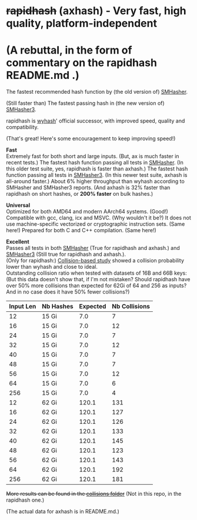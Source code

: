 ~~rapidhash~~ (axhash) - Very fast, high quality, platform-independent
====

(A rebuttal, in the form of commentary on the rapidhash README.md .)
===

The fastest recommended hash function by (the old version of) [SMHasher](https://github.com/rurban/smhasher?tab=readme-ov-file#summary).  

(Still faster than) The fastest passing hash in (the new version of) [SMHasher3](https://gitlab.com/fwojcik/smhasher3/-/blob/main/results/README.md#passing-hashes).  

rapidhash is [wyhash](https://github.com/wangyi-fudan/wyhash)' official successor, with improved speed, quality and compatibility.

(That's great! Here's some encouragement to keep improving speed!)

**Fast**  
Extremely fast for both short and large inputs. (But, ax is much faster in recent tests.)
The fastest hash function passing all tests in [SMHasher](https://github.com/rurban/smhasher?tab=readme-ov-file#smhasher). (In this older test suite, yes, rapidhash is faster than axhash.)
The fastest hash function passing all tests in [SMHasher3](https://gitlab.com/fwojcik/smhasher3/-/blob/main/results/README.md#passing-hashes). (In this newer test suite, axhash is all-around faster.)
About 6% higher throughput than wyhash according to SMHasher and SMHasher3 reports. (And axhash is 32% faster than rapidhash on short hashes, or **200% faster** on bulk hashes.)

**Universal**  
Optimized for both AMD64 and modern AArch64 systems. (Good!)
Compatible with gcc, clang, icx and MSVC. (Why wouldn't it be?)
It does not use machine-specific vectorized or cryptographic instruction sets. (Same here!)
Prepared for both C and C++ compilation. (Same here!)

**Excellent**  
Passes all tests in both [SMHasher](https://github.com/rurban/smhasher/blob/master/doc/rapidhash.txt) (True for rapidhash and axhash.) and [SMHasher3](https://gitlab.com/fwojcik/smhasher3/) (Still true for rapidhash and axhash.).  
(Only for rapidhash:)
[Collision-based study](https://github.com/Nicoshev/rapidhash/tree/master?tab=readme-ov-file#collision-based-hash-quality-study) showed a collision probability lower than wyhash and close to ideal.  
Outstanding collision ratio when tested with datasets of 16B and 66B keys: (But this data doesn't show that, if I'm not mistaken? Should rapidhash have over 50% more collisions than expected for 62Gi of 64 and 256 as inputs?
And in no case does it have 50% fewer collisions?)

| Input Len | Nb Hashes | Expected | Nb Collisions | 
| --- | ---   | ---   | --- | 
| 12  | 15 Gi |   7.0 |   7 | 
| 16  | 15 Gi |   7.0 |  12 | 
| 24  | 15 Gi |   7.0 |   7 | 
| 32  | 15 Gi |   7.0 |  12 |
| 40  | 15 Gi |   7.0 |   7 | 
| 48  | 15 Gi |   7.0 |   7 |
| 56  | 15 Gi |   7.0 |  12 | 
| 64  | 15 Gi |   7.0 |   6 | 
| 256 | 15 Gi |   7.0 |   4 | 
| 12  | 62 Gi | 120.1 | 131 | 
| 16  | 62 Gi | 120.1 | 127 | 
| 24  | 62 Gi | 120.1 | 126 | 
| 32  | 62 Gi | 120.1 | 133 |
| 40  | 62 Gi | 120.1 | 145 | 
| 48  | 62 Gi | 120.1 | 123 | 
| 56  | 62 Gi | 120.1 | 143 | 
| 64  | 62 Gi | 120.1 | 192 |
| 256 | 62 Gi | 120.1 | 181 | 

~~More results can be found in the [collisions folder](https://github.com/Nicoshev/rapidhash/tree/master/collisions)~~ (Not in this repo, in the rapidhash one.)

(The actual data for axhash is in README.md.)
